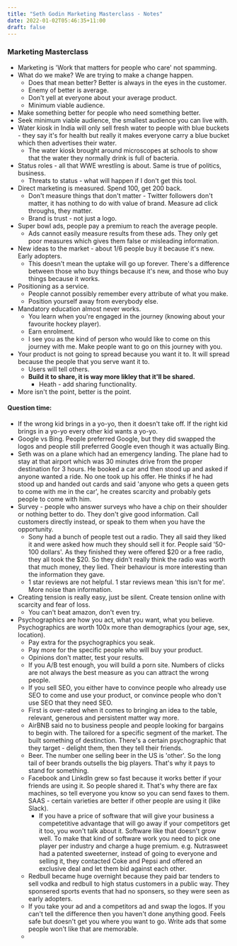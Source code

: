 ```yaml
---
title: "Seth Godin Marketing Masterclass - Notes"
date: 2022-01-02T05:46:35+11:00
draft: false
---
```


### Marketing Masterclass
* Marketing is 'Work that matters for people who care' not spamming.
* What do we make? We are trying to make a change happen.
  * Does that mean better? Better is always in the eyes in the customer.
  * Enemy of better is average.
  * Don't yell at everyone about your average product.
  * Minimum viable audience.
* Make something better for people who need something better.
* Seek minimum viable audience, the smallest audience you can live with.
* Water kiosk in India will only sell fresh water to people with blue buckets - they say it's for health but really it makes everyone carry a blue bucket which then advertises their water.
  * The water kiosk brought around microscopes at schools to show that the water they normally drink is full of bacteria.
* Status roles - all that WWE wrestling is about. Same is true of politics, business.
  * Threats to status - what will happen if I don't get this tool.
* Direct marketing is measured. Spend 100, get 200 back.
  * Don't measure things that don't matter - Twitter followers don't matter, it has nothing to do with value of brand. Measure ad click throughs, they matter.
  * Brand is trust - not just a logo.
* Super bowl ads, people pay a premium to reach the average people.
  * Ads cannot easily measure results from these ads. They only get poor measures which gives them false or misleading information.
* New ideas to the market - about 1/6 people buy it because it's new. Early adopters.
  * This doesn't mean the uptake will go up forever. There's a difference between those who buy things because it's new, and those who buy things because it works.
* Positioning as a service.
  * People cannot possibly remember every attribute of what you make.
  * Position yourself away from everybody else.
* Mandatory education almost never works.
  * You learn when you're engaged in the journey (knowing about your favourite hockey player).
  * Earn enrolment.
  * I see you as the kind of person who would like to come on this journey with me. Make people want to go on this journey with you.
* Your product is not going to spread because you want it to. It will spread because the people that you serve want it to.
  * Users will tell others.
  * **Build it to share, it is way more likley that it'll be shared.**
    * Heath - add sharing functionality.
* More isn't the point, better is the point.

#### Question time:
* If the wrong kid brings in a yo-yo, then it doesn't take off. If the right kid brings in a yo-yo every other kid wants a yo-yo.
* Google vs Bing. People preferred Google, but they did swapped the logos and people still preferred Google even though it was actually Bing.
* Seth was on a plane which had an emergency landing. The plane had to stay at that airport which was 30 minutes drive from the proper destination for 3 hours. He booked a car and then stood up and asked if anyone wanted a ride. No one took up his offer. He thinks if he had stood up and handed out cards and said 'anyone who gets a queen gets to come with me in the car', he creates scarcity and probably gets people to come with him.
* Survey - people who answer surveys who have a chip on their shoulder or nothing better to do. They don't give good information. Call customers directly instead, or speak to them when you have the opportunity.
  * Sony had a bunch of people test out a radio. They all said they liked it and were asked how much they should sell it for. People said '50-100 dollars'. As they finished they were offered $20 or a free radio, they all took the $20. So they didn't really think the radio was worth that much money, they lied. Their behaviour is more interesting than the information they gave.
  * 1 star reviews are not helpful. 1 star reviews mean 'this isn't for me'. More noise than information.
* Creating tension is really easy, just be silent. Create tension online with scarcity and fear of loss.
  * You can't beat amazon, don't even try. 
* Psychographics are how you act, what you want, what you believe. Psychographics are worth 100x more than demographics (your age, sex, location). 
  * Pay extra for the psychographics you seak. 
  * Pay more for the specific people who will buy your product. 
  * Opinions don't matter, test your results.
  * If you A/B test enough, you will build a porn site. Numbers of clicks are not always the best measure as you can attract the wrong people.
  * If you sell SEO, you either have to convince people who already use SEO to come and use your product, or convince people who don't use SEO that they need SEO. 
  * First is over-rated when it comes to bringing an idea to the table, relevant, generous and persistent matter way more.
  * AirBNB said no to business people and people looking for bargains to begin with. The tailored for a specific segment of the market. The built something of destinction. There's a certain psychographic that they target - delight them, then they tell their friends.
  * Beer. The number one selling beer in the US is 'other'. So the long tail of beer brands outsells the big players. That's why it pays to stand for something.
  * Facebook and LinkdIn grew so fast because it works better if your friends are using it. So people shared it. That's why there are fax machines, so tell everyone you know so you can send faxes to them. SAAS - certain varieties are better if other people are using it (like Slack).
    * If you have a price of software that will give your business a competetitive advantage that will go away if your competitors get it too, you won't talk about it. Software like that doesn't grow well. To make that kind of software work you need to pick one player per industry and charge a huge premium. e.g. Nutrasweet had a patented sweeterner, instead of going to everyone and selling it, they contacted Coke and Pepsi and offered an exclusive deal and let them bid against each other.
  * Redbull became huge overnight because they paid bar tenders to sell vodka and redbull to high status customers in a public way. They sponsered sports events that had no sponsers, so they were seen as early adopters. 
  * If you take your ad and a competitors ad and swap the logos. If you can't tell the difference then you haven't done anything good. Feels safe but doesn't get you where you want to go. Write ads that some people won't like that are memorable.
  * 


